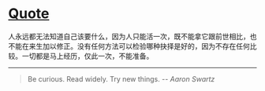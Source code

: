 # [Quote](https://github.com/shyn/shyn.github.io/issues/7)

人永远都无法知道自己该要什么，因为人只能活一次，既不能拿它跟前世相比，也不能在来生加以修正。没有任何方法可以检验哪种抉择是好的，因为不存在任何比较。一切都是马上经历，仅此一次，不能准备。

---

> Be curious. Read widely. Try new things. 
> -- <cite>Aaron Swartz</cite>

